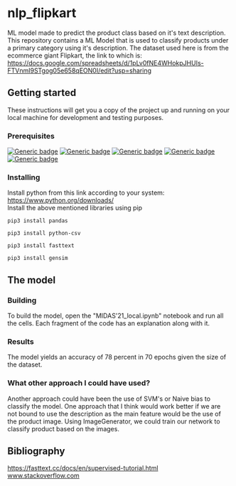 # nlp_flipkart
ML model made to predict the product class based on it's text description.  
This repository contains a ML Model that is used to classify products under a primary category using it's description.
The dataset used here is from the ecommerce giant Flipkart, the link to which is: https://docs.google.com/spreadsheets/d/1pLv0fNE4WHokpJHUIs-FTVnmI9STgog05e658qEON0I/edit?usp=sharing

## Getting started
These instructions will get you a copy of the project up and running on your local machine for development and testing purposes.

### Prerequisites
[![Generic badge](https://img.shields.io/badge/python-blue.svg)](https://www.python.org/)
[![Generic badge](https://img.shields.io/badge/pandas-red.svg)](https://pandas.pydata.org/)
[![Generic badge](https://img.shields.io/badge/csv-green.svg)](https://docs.python.org/3/library/csv.html)
[![Generic badge](https://img.shields.io/badge/fasttext-purple.svg)](https://fasttext.cc/)
[![Generic badge](https://img.shields.io/badge/gensim-yellow.svg)](https://pypi.org/project/gensim/)
### Installing
Install python from this link according to your system: 
https://www.python.org/downloads/  
Install the above mentioned libraries using pip
```
pip3 install pandas

pip3 install python-csv

pip3 install fasttext

pip3 install gensim
```
## The model
### Building
To build the model, open the "MIDAS'21_local.ipynb" notebook and run all the cells. Each fragment of the code has an explanation along with it.
### Results
The model yields an accuracy of 78 percent in 70 epochs given the size of the dataset.
### What other approach I could have used?
Another approach could have been the use of SVM's or Naive bias to classify the model. One approach that I think would work better if we are not bound to use the description as the main feature would be the use of the product image. Using ImageGenerator, we could train our network to classify product based on the images.

## Bibliography
https://fasttext.cc/docs/en/supervised-tutorial.html  
www.stackoverflow.com
